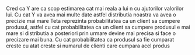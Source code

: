 Cred ca Y are ca scop estimarea cat mai reala a lui n cu ajutorilor valorilor lui. Cu cat Y va avea mai multe date astfel distributia noastra va avea o precizie mai mare
Teta reprezinta probabilitatea ca un client sa cumpere produsul, astfel cu cat probabilitatea ca un client sa cumpere produsul e mai mare si distributia a posteriori prin urmare devine mai precisa si face o precizare mai buna. Cu cat probabilitatea ca produsul sa fie cumparat creste cu atat creste si numarul de clienti care cumpara acel produs
